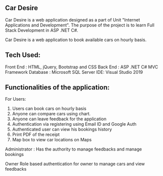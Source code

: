 ## Car Desire
Car Desire is a web application designed as a part of Unit "Internet Applications and Development". The purpose of the project is to learn Full Stack Development in ASP .NET C#.

Car Desire is a web application to book available cars on hourly basis.
## Tech Used:
Front End : HTML, jQuery, Bootstrap and CSS
Back End : ASP .NET C# MVC Framework
Database : Microsoft SQL Server
IDE: Visual Studio 2019


## Functionalities of the application:
For Users:
1) Users can book cars on hourly basis
2) Anyone can compare cars using chart.
3) Anyone can leave feedback for the application
4) Authentication via registering using Email ID and Google Auth
5) Authenticated user can view his bookings history
6) Print PDF of the receipt
7) Map box to view car locations on Maps

Administrator :
Has the authority to manage feedbacks and manage bookings

Owner
Role based authentication for owner to manage cars and view feedbacks
